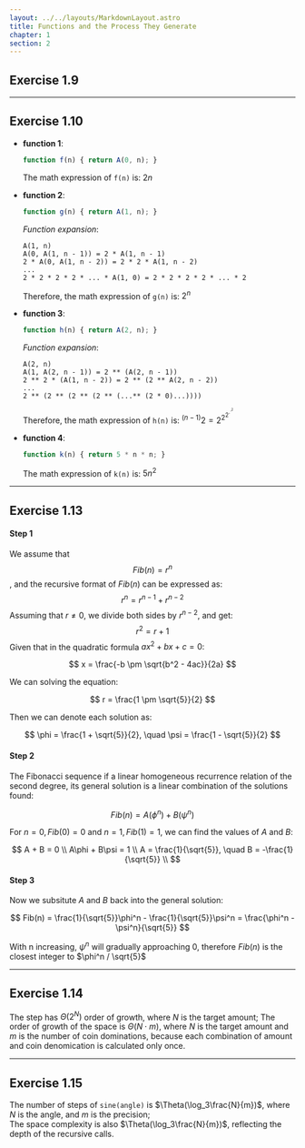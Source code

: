 ```yaml
---
layout: ../../layouts/MarkdownLayout.astro
title: Functions and the Process They Generate
chapter: 1
section: 2
---
```


## Exercise 1.9

<!-- <img src="./images/exercise_01_09.jpg" width="80%"> -->
---

## Exercise 1.10

- **function 1**:

  ```js
  function f(n) { return A(0, n); }
  ```
  The math expression of `f(n)` is: $2n$

- **function 2**:

  ```js
  function g(n) { return A(1, n); }
  ```
  *Function expansion*:
  ```
  A(1, n)
  A(0, A(1, n - 1)) = 2 * A(1, n - 1)
  2 * A(0, A(1, n - 2)) = 2 * 2 * A(1, n - 2)
  ...
  2 * 2 * 2 * 2 * ... * A(1, 0) = 2 * 2 * 2 * 2 * ... * 2

  ```

  Therefore, the math expression of `g(n)` is: $2^n$

- **function 3**:

  ```js
  function h(n) { return A(2, n); }
  ```
  *Function expansion*:
  ```
  A(2, n)
  A(1, A(2, n - 1)) = 2 ** (A(2, n - 1))
  2 ** 2 * (A(1, n - 2)) = 2 ** (2 ** A(2, n - 2))
  ...
  2 ** (2 ** (2 ** (2 ** (...** (2 * 0)...)))) 
  ```
  Therefore, the math expression of `h(n)` is: $^{(n-1)}2 = 2 ^{2^{2^{\cdot ^{\cdot ^{2}}}}}$

- **function 4**:

  ```js
  function k(n) { return 5 * n * n; }
  ```
  The math expression of `k(n)` is: $5n^2$

---

## Exercise 1.13

#### Step 1
We assume that $$Fib(n) = r^n$$, and the recursive format of $Fib(n)$ can be expressed as:\
$$r^n = r^{n - 1} + r ^ {n - 2}$$
Assuming that $r \neq 0$, we divide both sides by $r^{n - 2}$, and get:
$$r^2 = r + 1$$
Given that in the quadratic formula $ax^2 + bx + c = 0$:

$$
x = \frac{-b \pm \sqrt{b^2 - 4ac}}{2a}
$$

We can solving the equation:

$$
r = \frac{1 \pm \sqrt{5}}{2}
$$

Then we can denote each solution as:


$$
\phi = \frac{1 + \sqrt{5}}{2}, \quad
\psi = \frac{1 - \sqrt{5}}{2}
$$

#### Step 2
The Fibonacci sequence if a linear homogeneous recurrence relation of the second degree, its general solution is a linear combination of the solutions found:

$$
Fib(n) = A(\phi^n) + B(\psi^n)
$$

For $n = 0, Fib(0) = 0$ and $n = 1, Fib(1) = 1$, we can find the values of $A$ and $B$:

$$
A + B = 0 \\
A\phi + B\psi = 1 \\
A = \frac{1}{\sqrt{5}}, \quad B = -\frac{1}{\sqrt{5}} \\
$$

#### Step 3
Now we subsitute $A$ and $B$ back into the general solution:

$$
Fib(n) = \frac{1}{\sqrt{5}}\phi^n - \frac{1}{\sqrt{5}}\psi^n = \frac{\phi^n - \psi^n}{\sqrt{5}} 
$$

With n increasing, $\psi^n$ will gradually approaching 0, therefore $Fib(n)$ is the closest integer to $\phi^n / \sqrt{5}$

---

## Exercise 1.14

<!-- <img src="./images/exercise_01_14.jpg" /> -->

The step has $\Theta(2^N)$ order of growth, where $N$ is the target amount;
The order of growth of the space is $\Theta(N \cdot m)$, where $N$ is the target amount and $m$ is the number of coin dominations, because each combination of amount and coin denomication is calculated only once.

---

## Exercise 1.15

The number of steps of `sine(angle)` is $\Theta(\log_3\frac{N}{m})$, where $N$ is the angle, and $m$ is the precision; \
The space complexity is also $\Theta(\log_3\frac{N}{m})$, reflecting the depth of the recursive calls. 